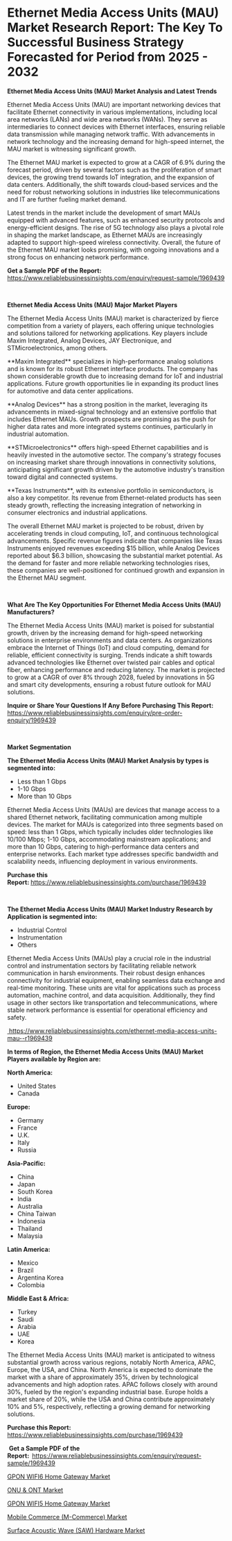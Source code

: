 <p><h1>Ethernet Media Access Units (MAU) Market Research Report: The Key To Successful Business Strategy Forecasted for Period from 2025 - 2032</h1></p><p><strong>Ethernet Media Access Units (MAU) Market Analysis and Latest Trends</strong></p>
<p><p>Ethernet Media Access Units (MAU) are important networking devices that facilitate Ethernet connectivity in various implementations, including local area networks (LANs) and wide area networks (WANs). They serve as intermediaries to connect devices with Ethernet interfaces, ensuring reliable data transmission while managing network traffic. With advancements in network technology and the increasing demand for high-speed internet, the MAU market is witnessing significant growth.</p><p>The Ethernet MAU market is expected to grow at a CAGR of 6.9% during the forecast period, driven by several factors such as the proliferation of smart devices, the growing trend towards IoT integration, and the expansion of data centers. Additionally, the shift towards cloud-based services and the need for robust networking solutions in industries like telecommunications and IT are further fueling market demand.</p><p>Latest trends in the market include the development of smart MAUs equipped with advanced features, such as enhanced security protocols and energy-efficient designs. The rise of 5G technology also plays a pivotal role in shaping the market landscape, as Ethernet MAUs are increasingly adapted to support high-speed wireless connectivity. Overall, the future of the Ethernet MAU market looks promising, with ongoing innovations and a strong focus on enhancing network performance.</p></p>
<p><strong>Get a Sample PDF of the Report:&nbsp;</strong> <a href="https://www.reliablebusinessinsights.com/enquiry/request-sample/1969439?utm_campaign=96&utm_medium=2&utm_source=Github&utm_content=ia&utm_term=15022025&utm_id=ethernet-media-access-units-mau">https://www.reliablebusinessinsights.com/enquiry/request-sample/1969439</a></p>
<p>&nbsp;</p>
<p><strong>Ethernet Media Access Units (MAU) Major Market Players</strong></p>
<p><p>The Ethernet Media Access Units (MAU) market is characterized by fierce competition from a variety of players, each offering unique technologies and solutions tailored for networking applications. Key players include Maxim Integrated, Analog Devices, JAY Electronique, and STMicroelectronics, among others.</p><p>**Maxim Integrated** specializes in high-performance analog solutions and is known for its robust Ethernet interface products. The company has shown considerable growth due to increasing demand for IoT and industrial applications. Future growth opportunities lie in expanding its product lines for automotive and data center applications.</p><p>**Analog Devices** has a strong position in the market, leveraging its advancements in mixed-signal technology and an extensive portfolio that includes Ethernet MAUs. Growth prospects are promising as the push for higher data rates and more integrated systems continues, particularly in industrial automation.</p><p>**STMicroelectronics** offers high-speed Ethernet capabilities and is heavily invested in the automotive sector. The company's strategy focuses on increasing market share through innovations in connectivity solutions, anticipating significant growth driven by the automotive industry's transition toward digital and connected systems.</p><p>**Texas Instruments**, with its extensive portfolio in semiconductors, is also a key competitor. Its revenue from Ethernet-related products has seen steady growth, reflecting the increasing integration of networking in consumer electronics and industrial applications.</p><p>The overall Ethernet MAU market is projected to be robust, driven by accelerating trends in cloud computing, IoT, and continuous technological advancements. Specific revenue figures indicate that companies like Texas Instruments enjoyed revenues exceeding $15 billion, while Analog Devices reported about $6.3 billion, showcasing the substantial market potential. As the demand for faster and more reliable networking technologies rises, these companies are well-positioned for continued growth and expansion in the Ethernet MAU segment.</p></p>
<p>&nbsp;</p>
<p><strong>What Are The Key Opportunities For Ethernet Media Access Units (MAU) Manufacturers?</strong></p>
<p><p>The Ethernet Media Access Units (MAU) market is poised for substantial growth, driven by the increasing demand for high-speed networking solutions in enterprise environments and data centers. As organizations embrace the Internet of Things (IoT) and cloud computing, demand for reliable, efficient connectivity is surging. Trends indicate a shift towards advanced technologies like Ethernet over twisted pair cables and optical fiber, enhancing performance and reducing latency. The market is projected to grow at a CAGR of over 8% through 2028, fueled by innovations in 5G and smart city developments, ensuring a robust future outlook for MAU solutions.</p></p>
<p><strong>Inquire or Share Your Questions If Any Before Purchasing This Report:</strong> <a href="https://www.reliablebusinessinsights.com/enquiry/pre-order-enquiry/1969439?utm_campaign=96&utm_medium=2&utm_source=Github&utm_content=ia&utm_term=15022025&utm_id=ethernet-media-access-units-mau">https://www.reliablebusinessinsights.com/enquiry/pre-order-enquiry/1969439</a></p>
<p>&nbsp;</p>
<p><strong>Market Segmentation</strong></p>
<p><strong>The Ethernet Media Access Units (MAU) Market Analysis by types is segmented into:</strong></p>
<p><ul><li>Less than 1 Gbps</li><li>1-10 Gbps</li><li>More than 10 Gbps</li></ul></p>
<p><p>Ethernet Media Access Units (MAUs) are devices that manage access to a shared Ethernet network, facilitating communication among multiple devices. The market for MAUs is categorized into three segments based on speed: less than 1 Gbps, which typically includes older technologies like 10/100 Mbps; 1-10 Gbps, accommodating mainstream applications; and more than 10 Gbps, catering to high-performance data centers and enterprise networks. Each market type addresses specific bandwidth and scalability needs, influencing deployment in various environments.</p></p>
<p><strong>Purchase this Report:&nbsp;</strong><a href="https://www.reliablebusinessinsights.com/purchase/1969439?utm_campaign=96&utm_medium=2&utm_source=Github&utm_content=ia&utm_term=15022025&utm_id=ethernet-media-access-units-mau">https://www.reliablebusinessinsights.com/purchase/1969439</a></p>
<p>&nbsp;</p>
<p><strong>The Ethernet Media Access Units (MAU) Market Industry Research by Application is segmented into:</strong></p>
<p><ul><li>Industrial Control</li><li>Instrumentation</li><li>Others</li></ul></p>
<p><p>Ethernet Media Access Units (MAUs) play a crucial role in the industrial control and instrumentation sectors by facilitating reliable network communication in harsh environments. Their robust design enhances connectivity for industrial equipment, enabling seamless data exchange and real-time monitoring. These units are vital for applications such as process automation, machine control, and data acquisition. Additionally, they find usage in other sectors like transportation and telecommunications, where stable network performance is essential for operational efficiency and safety.</p></p>
<p><a href="https://www.reliablebusinessinsights.com/ethernet-media-access-units-mau--r1969439?utm_campaign=96&utm_medium=2&utm_source=Github&utm_content=ia&utm_term=15022025&utm_id=ethernet-media-access-units-mau">&nbsp;https://www.reliablebusinessinsights.com/ethernet-media-access-units-mau--r1969439</a></p>
<p><strong>In terms of Region, the Ethernet Media Access Units (MAU) Market Players available by Region are:</strong></p>
<p>
    <p> <strong> North America: </strong>
        <ul>
            <li>United States</li>
            <li>Canada</li>
        </ul>
        </p> 
    <p> <strong> Europe: </strong>
        <ul>
            <li>Germany</li>
            <li>France</li>
            <li>U.K.</li>
            <li>Italy</li>
            <li>Russia</li>
        </ul>
        </p> 
    <p> <strong> Asia-Pacific: </strong>
        <ul>
            <li>China</li>
            <li>Japan</li>
            <li>South Korea</li>
            <li>India</li>
            <li>Australia</li>
            <li>China Taiwan</li>
            <li>Indonesia</li>
            <li>Thailand</li>
            <li>Malaysia</li>
        </ul>
        </p> 
    <p> <strong> Latin America: </strong>
        <ul>
            <li>Mexico</li>
            <li>Brazil</li>
            <li>Argentina Korea</li>
            <li>Colombia</li>
        </ul>
        </p> 
    <p> <strong> Middle East & Africa: </strong>
        <ul>
            <li>Turkey</li>
            <li>Saudi</li>
            <li>Arabia</li>
            <li>UAE</li>
            <li>Korea</li>
        </ul>
    </p>
    </p>
<p><p>The Ethernet Media Access Units (MAU) market is anticipated to witness substantial growth across various regions, notably North America, APAC, Europe, the USA, and China. North America is expected to dominate the market with a share of approximately 35%, driven by technological advancements and high adoption rates. APAC follows closely with around 30%, fueled by the region's expanding industrial base. Europe holds a market share of 20%, while the USA and China contribute approximately 10% and 5%, respectively, reflecting a growing demand for networking solutions.</p></p>
<p><strong>Purchase this Report: </strong><a href="https://www.reliablebusinessinsights.com/purchase/1969439?utm_campaign=96&utm_medium=2&utm_source=Github&utm_content=ia&utm_term=15022025&utm_id=ethernet-media-access-units-mau">https://www.reliablebusinessinsights.com/purchase/1969439</a></p>
<p>&nbsp;<strong>Get a Sample PDF of the Report:&nbsp;&nbsp;</strong><a href="https://www.reliablebusinessinsights.com/enquiry/request-sample/1969439?utm_campaign=96&utm_medium=2&utm_source=Github&utm_content=ia&utm_term=15022025&utm_id=ethernet-media-access-units-mau">https://www.reliablebusinessinsights.com/enquiry/request-sample/1969439</a></p>
<p><strong></strong></p>
<p><p><a href="https://github.com/normiaooghe3/Market-Research-Report-List-1/blob/main/gpon-wifi6-home-gateway-market.md?utm_campaign=96&utm_medium=2&utm_source=Github&utm_content=ia&utm_term=15022025&utm_id=ethernet-media-access-units-mau">GPON WIFI6 Home Gateway Market</a></p><p><a href="https://github.com/shadnfamoza/Market-Research-Report-List-1/blob/main/onu-ont-market.md?utm_campaign=96&utm_medium=2&utm_source=Github&utm_content=ia&utm_term=15022025&utm_id=ethernet-media-access-units-mau">ONU & ONT Market</a></p><p><a href="https://github.com/samesdufloiw/Market-Research-Report-List-1/blob/main/gpon-wifi5-home-gateway-market.md?utm_campaign=96&utm_medium=2&utm_source=Github&utm_content=ia&utm_term=15022025&utm_id=ethernet-media-access-units-mau">GPON WIFI5 Home Gateway Market</a></p><p><a href="https://github.com/micbotam/Market-Research-Report-List-1/blob/main/mobile-commerce-m-commerce-market.md?utm_campaign=96&utm_medium=2&utm_source=Github&utm_content=ia&utm_term=15022025&utm_id=ethernet-media-access-units-mau">Mobile Commerce (M-Commerce) Market</a></p><p><a href="https://github.com/swietanasso/Market-Research-Report-List-1/blob/main/surface-acoustic-wave-saw-hardware-market.md?utm_campaign=96&utm_medium=2&utm_source=Github&utm_content=ia&utm_term=15022025&utm_id=ethernet-media-access-units-mau">Surface Acoustic Wave (SAW) Hardware Market</a></p></p>